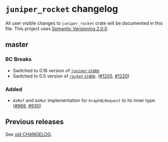 `juniper_rocket` changelog
==========================

All user visible changes to `juniper_rocket` crate will be documented in this file. This project uses [Semantic Versioning 2.0.0].




## master

### BC Breaks

- Switched to 0.16 version of [`juniper` crate].
- Switched to 0.5 version of [`rocket` crate]. ([#1205], [#1220])

### Added

- `AsRef` and `AsMut` implementation for `GraphQLRequest` to its inner type. ([#968], [#930])

[#930]: /../../issues/930
[#968]: /../../pull/968
[#1205]: /../../pull/1205
[#1220]: /../../pull/1220




## Previous releases

See [old CHANGELOG](/../../blob/juniper_rocket-v0.8.2/juniper_rocket/CHANGELOG.md).




[`juniper` crate]: https://docs.rs/juniper
[`rocket` crate]: https://docs.rs/rocket
[Semantic Versioning 2.0.0]: https://semver.org
